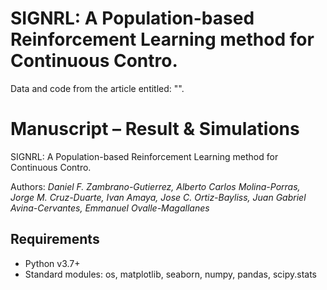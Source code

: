 # SIGNRL: A Population-based Reinforcement Learning method for Continuous Contro.

Data and code from the article entitled: "".



# Manuscript  – Result & Simulations


SIGNRL: A Population-based Reinforcement Learning method for Continuous Contro.

Authors: _Daniel F. Zambrano-Gutierrez, Alberto Carlos Molina-Porras, Jorge M. Cruz-Duarte, Ivan Amaya, Jose C. Ortiz-Bayliss, Juan Gabriel Avina-Cervantes, Emmanuel Ovalle-Magallanes_


## Requirements
* Python v3.7+
* Standard modules: os, matplotlib, seaborn, numpy, pandas, scipy.stats
